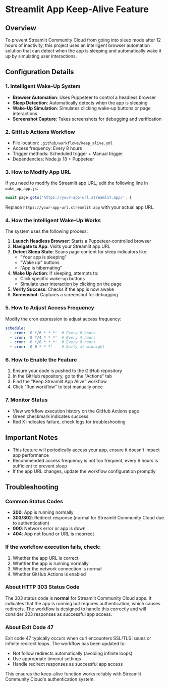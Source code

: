 # Streamlit App Keep-Alive Feature

## Overview
To prevent Streamlit Community Cloud from going into sleep mode after 12 hours of inactivity, this project uses an intelligent browser automation solution that can detect when the app is sleeping and automatically wake it up by simulating user interactions.

## Configuration Details

### 1. Intelligent Wake-Up System
- **Browser Automation**: Uses Puppeteer to control a headless browser
- **Sleep Detection**: Automatically detects when the app is sleeping
- **Wake-Up Simulation**: Simulates clicking wake-up buttons or page interactions
- **Screenshot Capture**: Takes screenshots for debugging and verification

### 2. GitHub Actions Workflow
- File location: `.github/workflows/keep_alive.yml`
- Access frequency: Every 8 hours
- Trigger methods: Scheduled trigger + Manual trigger
- Dependencies: Node.js 18 + Puppeteer

### 3. How to Modify App URL
If you need to modify the Streamlit app URL, edit the following line in `wake_up_app.js`:

```javascript
await page.goto('https://your-app-url.streamlit.app/', {
```

Replace `https://your-app-url.streamlit.app` with your actual app URL.

### 4. How the Intelligent Wake-Up Works
The system uses the following process:

1. **Launch Headless Browser**: Starts a Puppeteer-controlled browser
2. **Navigate to App**: Visits your Streamlit app URL
3. **Detect Sleep State**: Scans page content for sleep indicators like:
   - "Your app is sleeping"
   - "Wake up" buttons
   - "App is hibernating"
4. **Wake Up Action**: If sleeping, attempts to:
   - Click specific wake-up buttons
   - Simulate user interaction by clicking on the page
5. **Verify Success**: Checks if the app is now awake
6. **Screenshot**: Captures a screenshot for debugging

### 5. How to Adjust Access Frequency
Modify the cron expression to adjust access frequency:

```yaml
schedule:
  - cron: '0 */6 * * *'  # Every 6 hours
  - cron: '0 */4 * * *'  # Every 4 hours
  - cron: '0 */8 * * *'  # Every 8 hours
  - cron: '0 0 * * *'    # Daily at midnight
```

### 6. How to Enable the Feature
1. Ensure your code is pushed to the GitHub repository
2. In the GitHub repository, go to the "Actions" tab
3. Find the "Keep Streamlit App Alive" workflow
4. Click "Run workflow" to test manually once

### 7. Monitor Status
- View workflow execution history on the GitHub Actions page
- Green checkmark indicates success
- Red X indicates failure, check logs for troubleshooting

## Important Notes
- This feature will periodically access your app, ensure it doesn't impact app performance
- Recommended access frequency is not too frequent, every 6 hours is sufficient to prevent sleep
- If the app URL changes, update the workflow configuration promptly

## Troubleshooting

### Common Status Codes
- **200**: App is running normally
- **303/302**: Redirect response (normal for Streamlit Community Cloud due to authentication)
- **000**: Network error or app is down
- **404**: App not found or URL is incorrect

### If the workflow execution fails, check:
1. Whether the app URL is correct
2. Whether the app is running normally
3. Whether the network connection is normal
4. Whether GitHub Actions is enabled

### About HTTP 303 Status Code
The 303 status code is **normal** for Streamlit Community Cloud apps. It indicates that the app is running but requires authentication, which causes redirects. The workflow is designed to handle this correctly and will consider 303 responses as successful app access.

### About Exit Code 47
Exit code 47 typically occurs when curl encounters SSL/TLS issues or infinite redirect loops. The workflow has been updated to:
- Not follow redirects automatically (avoiding infinite loops)
- Use appropriate timeout settings
- Handle redirect responses as successful app access

This ensures the keep-alive function works reliably with Streamlit Community Cloud's authentication system.
